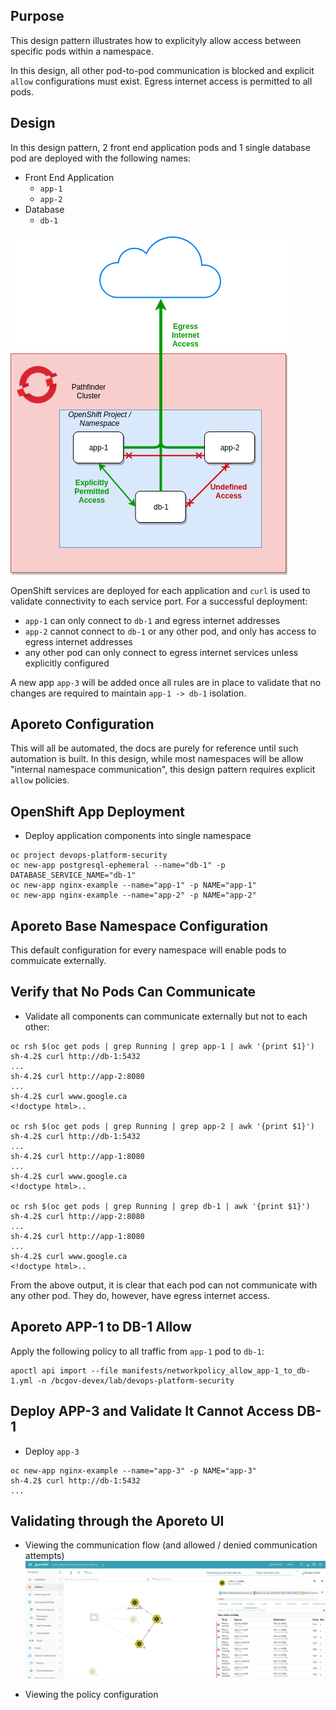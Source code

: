 ## Purpose
This design pattern illustrates how to explicityly allow access between specific pods within a namespace. 

In this design, all other pod-to-pod communication is blocked and explicit `allow` configurations must exist. Egress internet access is permitted to all pods. 

## Design
In this design pattern, 2 front end application pods and 1 single database pod are deployed with the following names: 
- Front End Application
    - `app-1`
    - `app-2`
- Database
    - `db-1`

![](../assets/aporeto_design_pattern_01_overview.png)

OpenShift services are deployed for each application and `curl` is used to validate connectivity to each service port.
For a successful deployment: 
- `app-1` can only connect to `db-1` and egress internet addresses
- `app-2` cannot connect to `db-1` or any other pod, and only has access to egress internet addresses
- any other pod can only connect to egress internet services unless explicitly configured

A new app `app-3` will be added once all rules are in place to validate that no changes are required to maintain `app-1 -> db-1` isolation. 

## Aporeto Configuration
This will all be automated, the docs are purely for reference until such automation is built.
In this design, while most namespaces will be allow "internal namespace communication", this design pattern requires explicit `allow` policies. 


## OpenShift App Deployment

- Deploy application components into single namespace
```
oc project devops-platform-security
oc new-app postgresql-ephemeral --name="db-1" -p DATABASE_SERVICE_NAME="db-1" 
oc new-app nginx-example --name="app-1" -p NAME="app-1"
oc new-app nginx-example --name="app-2" -p NAME="app-2"
```

## Aporeto Base Namespace Configuration
This default configuration for every namespace will enable pods to commuicate externally. 

## Verify that No Pods Can Communicate
- Validate all components can communicate externally but not to each other: 
```
oc rsh $(oc get pods | grep Running | grep app-1 | awk '{print $1}')
sh-4.2$ curl http://db-1:5432
...
sh-4.2$ curl http://app-2:8080
...
sh-4.2$ curl www.google.ca
<!doctype html>..

oc rsh $(oc get pods | grep Running | grep app-2 | awk '{print $1}')
sh-4.2$ curl http://db-1:5432
...
sh-4.2$ curl http://app-1:8080
...
sh-4.2$ curl www.google.ca
<!doctype html>..

oc rsh $(oc get pods | grep Running | grep db-1 | awk '{print $1}')
sh-4.2$ curl http://app-2:8080
...
sh-4.2$ curl http://app-1:8080
...
sh-4.2$ curl www.google.ca
<!doctype html>..

```

From the above output, it is clear that each pod can not communicate with any other pod. They do, however, have egress internet access.  

## Aporeto APP-1 to DB-1 Allow
Apply the following policy to all traffic from `app-1` pod to `db-1`:

```
apoctl api import --file manifests/networkpolicy_allow_app-1_to_db-1.yml -n /bcgov-devex/lab/devops-platform-security
```

## Deploy APP-3 and Validate It Cannot Access DB-1
- Deploy `app-3`
```
oc new-app nginx-example --name="app-3" -p NAME="app-3"
sh-4.2$ curl http://db-1:5432
...
```


## Validating through the Aporeto UI
- Viewing the communication flow (and allowed / denied communication attempts)
![](../assets/aporeto_design_pattern_01_001.png)

- Viewing the policy configuration
